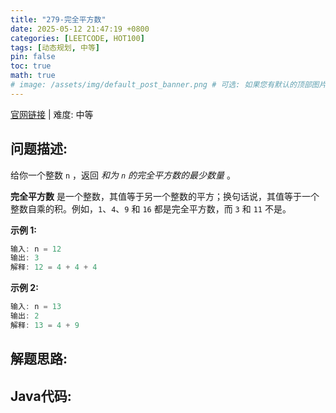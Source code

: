 ```yaml
---
title: "279-完全平方数"
date: 2025-05-12 21:47:19 +0800
categories: [LEETCODE, HOT100]
tags: [动态规划, 中等]
pin: false
toc: true
math: true
# image: /assets/img/default_post_banner.png # 可选: 如果您有默认的顶部图片，取消注释并修改路径
---
```


[官网链接](https://leetcode.cn/problems/perfect-squares/) \| 难度: 中等

## 问题描述: 

给你一个整数 `n` ，返回 *和为 `n` 的完全平方数的最少数量* 。

**完全平方数** 是一个整数，其值等于另一个整数的平方；换句话说，其值等于一个整数自乘的积。例如，`1`、`4`、`9` 和 `16` 都是完全平方数，而 `3` 和 `11` 不是。

**示例 1:**

```java
输入: n = 12
输出: 3 
解释: 12 = 4 + 4 + 4
```

**示例 2:**

```java
输入: n = 13
输出: 2
解释: 13 = 4 + 9
```

## 解题思路: 

## Java代码: 
